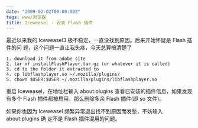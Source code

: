 ```yaml
---
date: "2009-02-02T00:00:00Z"
tags: www/浏览器
title: Iceweasel - 安装 Flash 插件
---
```


最近以来我的 Iceweasel3 极不稳定，一直没找到原因。后来开始怀疑是 Flash 插件的问
题，这个问题一直让我头疼，今天总算搞清楚了

    1. download it from adobe site 
    2. tar xf installFlashPlayer.tar.gz (or whatever it is called) 
    3. cd to the folder it extracted to 
    4. cp libflashplayer.so ~/.mozilla/plugins/
    5. chown $USER:$USER ~/.mozilla/plugins/libflashplayer.so

重启 Iceweasel，在地址栏输入 about:plugins 查看已安装的插件信息，如果发现有多个
Flash 插件都被启用，那么删除多余 Flash 插件(即 so 文件)。
 
如果你也因为 Iceweasel 频繁异常退出找不到原因而发愁，不妨输入 about:plugins 确
定不是 Flash 插件混用的问题。

